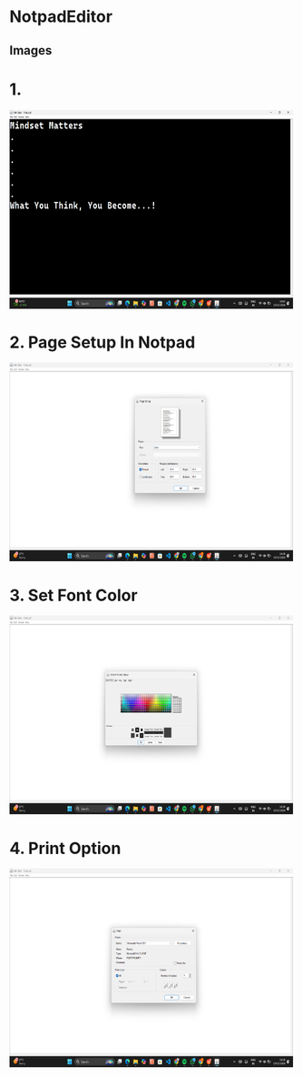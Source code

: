 # NotpadEditor

## Images 
# 1.
<img src="https://github.com/AloneWarrior11011/NotpadEditor/blob/main/assets/Screenshot%20(14).png" alt="Alt Text" width="500" height="350">

# 2. Page Setup In Notpad

<img src="https://github.com/AloneWarrior11011/NotpadEditor/blob/main/assets/Screenshot%20(11).png" alt="Page Setup" width="500" height="350">

# 3. Set Font Color

<img src="https://github.com/AloneWarrior11011/NotpadEditor/blob/main/assets/Screenshot%20(13).png" alt="Font Color Selection" width="500" height="350">

# 4. Print Option

<img src="https://github.com/AloneWarrior11011/NotpadEditor/blob/main/assets/Screenshot%20(12).png" alt="Print Option" width="500" height="350">

